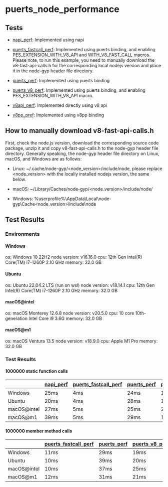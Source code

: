 # puerts_node_performance

## Tests

* [napi_perf](./napi_perf): Implemented using napi

* [puerts_fastcall_perf](./puerts_fastcall_perf): Implemented using puerts binding, and enabling PES_EXTENSION_WITH_V8_API and WITH_V8_FAST_CALL macros. Please note, to run this example, you need to manually download the v8-fast-api-calls.h for the corresponding local nodejs version and place it in the node-gyp header file directory.

* [puerts_perf](./puerts_perf): Implemented using puerts binding

* [puerts_v8_perf](./puerts_v8_perf): Implemented using puerts binding, and enabling PES_EXTENSION_WITH_V8_API macro.

* [v8api_perf](./v8api_perf): Implemented directly using v8 api

* [v8pp_pref](./v8pp_pref): Implemented using v8pp binding

## How to manually download v8-fast-api-calls.h

First, check the node.js version, download the corresponding source code package, unzip it and copy v8-fast-api-calls.h to the node-gyp header file directory. Generally speaking, the node-gyp header file directory on Linux, macOS, and Windows are as follows:

* Linux: ~/.cache/node-gyp/<node_version>/include/node, please replace <node_version> with the locally installed nodejs version, the same below.

* macOS: ~/Library/Caches/node-gyp/<node_version>/include/node/

* Windows: %userprofile%\AppData\Local\node-gyp\Cache<node_version>\include\node

## Test Results

### Environments

#### Windows

os: Windows 10 22H2
node version: v16.16.0
cpu: 12th Gen Intel(R) Core(TM) i7-1260P   2.10 GHz
memory: 32.0 GB

#### Ubuntu

os: Ubuntu 22.04.2 LTS (run on wsl)
node version: v18.14.1
cpu: 12th Gen Intel(R) Core(TM) i7-1260P   2.10 GHz
memory: 32.0 GB

#### macOS@intel

os: macOS Monterey 12.6.8
node version: v20.5.0
cpu:  10 core 10th-generation Intel Core i9 3.6G
memory: 32.0 GB

#### macOS@m1

os: macOS Ventura 13.5
node version: v18.9.0
cpu:  Apple M1 Pro
memory: 32.0 GB

### Test Results

#### 1000000 static function calls

|     | [napi_perf](./napi_perf)  | [puerts_fastcall_perf](./puerts_fastcall_perf) | [puerts_perf](./puerts_perf) | [puerts_v8_perf](./puerts_v8_perf) | [v8api_perf](./v8api_perf) | [v8pp_pref](./v8pp_pref)|
|  ----  | ----  | ----  | ----  | ----  | ----  | ----  |
| Windows  | 25ms | 4ms | 24ms | 16ms | 13ms | 30ms |
| Ubuntu  | 20ms | 4ms | 28ms | 12ms | 11ms | 21ms |
| macOS@intel | 27ms | 5ms | 25ms | 21ms | 15ms | 30ms |
| macOS@m1  | 39ms | 5ms | 29ms | 19ms | 15ms | 64ms |

#### 1000000 member method calls

|     | [puerts_fastcall_perf](./puerts_fastcall_perf) | [puerts_perf](./puerts_perf) | [puerts_v8_perf](./puerts_v8_perf) | [v8pp_pref](./v8pp_pref)|
|  ----  | ----  | ----  | ----  | ----  | 
| Windows  | 11ms | 29ms | 19ms | 138ms |
| Ubuntu  | 10ms | 39ms | 20ms | 98ms |
| macOS@intel  | 10ms | 37ms | 25ms | 88ms |
| macOS@m1  | 12ms | 31ms | 21ms | 78ms |

